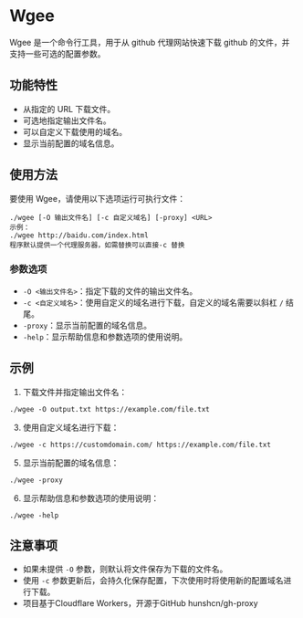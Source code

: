 # Wgee

Wgee 是一个命令行工具，用于从 github 代理网站快速下载 github 的文件，并支持一些可选的配置参数。

## 功能特性

- 从指定的 URL 下载文件。
- 可选地指定输出文件名。
- 可以自定义下载使用的域名。
- 显示当前配置的域名信息。

## 使用方法

要使用 Wgee，请使用以下选项运行可执行文件：
```shell
./wgee [-O 输出文件名] [-c 自定义域名] [-proxy] <URL>
示例：
./wgee http://baidu.com/index.html
程序默认提供一个代理服务器，如需替换可以直接-c 替换
```
### 参数选项

- `-O <输出文件名>`：指定下载的文件的输出文件名。
- `-c <自定义域名>`：使用自定义的域名进行下载，自定义的域名需要以斜杠 `/` 结尾。
- `-proxy`：显示当前配置的域名信息。
- `-help`：显示帮助信息和参数选项的使用说明。

## 示例

1. 下载文件并指定输出文件名：
```shell
./wgee -O output.txt https://example.com/file.txt
```


3. 使用自定义域名进行下载：
```shell
./wgee -c https://customdomain.com/ https://example.com/file.txt
```


5. 显示当前配置的域名信息：
```shell
./wgee -proxy
```

6. 显示帮助信息和参数选项的使用说明：
```shell
./wgee -help
```


## 注意事项

- 如果未提供 `-O` 参数，则默认将文件保存为下载的文件名。
- 使用 `-c` 参数更新后，会持久化保存配置，下次使用时将使用新的配置域名进行下载。
- 项目基于Cloudflare Workers，开源于GitHub hunshcn/gh-proxy
